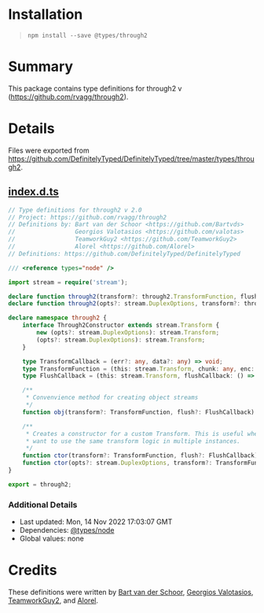 # Installation
> `npm install --save @types/through2`

# Summary
This package contains type definitions for through2 v (https://github.com/rvagg/through2).

# Details
Files were exported from https://github.com/DefinitelyTyped/DefinitelyTyped/tree/master/types/through2.
## [index.d.ts](https://github.com/DefinitelyTyped/DefinitelyTyped/tree/master/types/through2/index.d.ts)
````ts
// Type definitions for through2 v 2.0
// Project: https://github.com/rvagg/through2
// Definitions by: Bart van der Schoor <https://github.com/Bartvds>
//                 Georgios Valotasios <https://github.com/valotas>
//                 TeamworkGuy2 <https://github.com/TeamworkGuy2>
//                 Alorel <https://github.com/Alorel>
// Definitions: https://github.com/DefinitelyTyped/DefinitelyTyped

/// <reference types="node" />

import stream = require('stream');

declare function through2(transform?: through2.TransformFunction, flush?: through2.FlushCallback): stream.Transform;
declare function through2(opts?: stream.DuplexOptions, transform?: through2.TransformFunction, flush?: through2.FlushCallback): stream.Transform;

declare namespace through2 {
    interface Through2Constructor extends stream.Transform {
        new (opts?: stream.DuplexOptions): stream.Transform;
        (opts?: stream.DuplexOptions): stream.Transform;
    }

    type TransformCallback = (err?: any, data?: any) => void;
    type TransformFunction = (this: stream.Transform, chunk: any, enc: BufferEncoding, callback: TransformCallback) => void;
    type FlushCallback = (this: stream.Transform, flushCallback: () => void) => void;

    /**
     * Convenvience method for creating object streams
     */
    function obj(transform?: TransformFunction, flush?: FlushCallback): stream.Transform;

    /**
     * Creates a constructor for a custom Transform. This is useful when you
     * want to use the same transform logic in multiple instances.
     */
    function ctor(transform?: TransformFunction, flush?: FlushCallback): Through2Constructor;
    function ctor(opts?: stream.DuplexOptions, transform?: TransformFunction, flush?: FlushCallback): Through2Constructor;
}

export = through2;

````

### Additional Details
 * Last updated: Mon, 14 Nov 2022 17:03:07 GMT
 * Dependencies: [@types/node](https://npmjs.com/package/@types/node)
 * Global values: none

# Credits
These definitions were written by [Bart van der Schoor](https://github.com/Bartvds), [Georgios Valotasios](https://github.com/valotas), [TeamworkGuy2](https://github.com/TeamworkGuy2), and [Alorel](https://github.com/Alorel).
